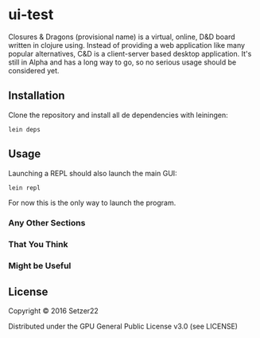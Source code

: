 # ui-test

Closures & Dragons (provisional name) is a virtual, online, D&D board written in clojure using. Instead of providing a web application like many popular alternatives, C&D is a client-server based desktop application. It's still in Alpha and has a long way to go, so no serious usage should be considered yet.

## Installation

Clone the repository and install all de dependencies with leiningen:

```
lein deps
```

## Usage

Launching a REPL should also launch the main GUI: 

```
lein repl
```

For now this is the only way to launch the program.

### Any Other Sections
### That You Think
### Might be Useful

## License

Copyright © 2016 Setzer22

Distributed under the GPU General Public License v3.0 (see LICENSE)
